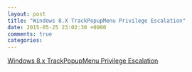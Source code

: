 ```yaml
---
layout: post
title: "Windows 8.X TrackPopupMenu Privilege Escalation"
date: 2015-05-25 23:02:30 +0900
comments: true
categories: 
---
```


[Windows 8.x TrackPopupMenu Privilege Escalation](http://packetstormsecurity.com/files/131964/trackpopupmenu-escalate.txt)
